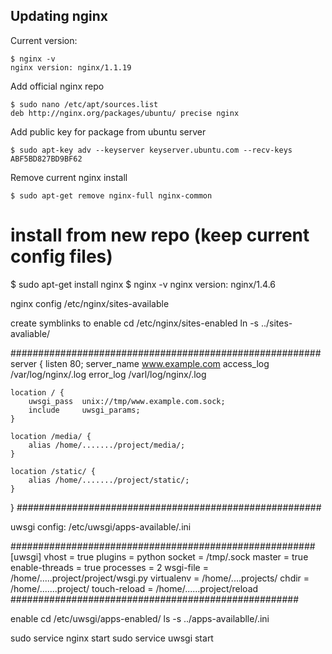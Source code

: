 Updating nginx
--------------
Current version:

    $ nginx -v
    nginx version: nginx/1.1.19

Add official nginx repo

    $ sudo nano /etc/apt/sources.list
    deb http://nginx.org/packages/ubuntu/ precise nginx

Add public key for package from ubuntu server

    $ sudo apt-key adv --keyserver keyserver.ubuntu.com --recv-keys ABF5BD827BD9BF62

Remove current nginx install

    $ sudo apt-get remove nginx-full nginx-common

# install from new repo (keep current config files)
$ sudo apt-get install nginx
$ nginx -v
nginx version: nginx/1.4.6

nginx config
/etc/nginx/sites-available

create symblinks to enable
cd /etc/nginx/sites-enabled
ln -s ../sites-avaliable/<nginx conf file>

########################################################
server {
	listen 80;
	server_name www.example.com
	access_log /var/log/nginx/<name>.log
	error_log /varl/log/nginx/<name>.log

	location / {
		uwsgi_pass	unix://tmp/www.example.com.sock;
		include		uwsgi_params;
	}

	location /media/ {
		alias /home/......./project/media/;
	}

	location /static/ {
		alias /home/......./project/static/;
	}
}
#######################################################

uwsgi config:
/etc/uwsgi/apps-available/<name>.ini

#######################################################
[uwsgi]
vhost = true
plugins = python
socket = /tmp/<name>.sock
master = true
enable-threads = true
processes = 2
wsgi-file = /home/.....project/project/wsgi.py
virtualenv = /home/....projects/<name>
chdir = /home/.......project/
touch-reload = /home/......project/reload
####################################################

enable
cd /etc/uwsgi/apps-enabled/
ls -s ../apps-availablle/<name>.ini

sudo service nginx start
sudo service uwsgi start